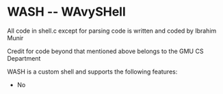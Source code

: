 # WASH -- WAvySHell
 
 All code in shell.c except for parsing code is written and coded by Ibrahim Munir
 
 Credit for code beyond that mentioned above belongs to the GMU CS Department
 
 WASH is a custom shell and supports the following features:
 
 - No

